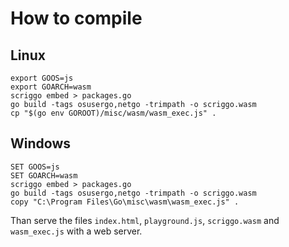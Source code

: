 # How to compile

## Linux

```
export GOOS=js
export GOARCH=wasm
scriggo embed > packages.go
go build -tags osusergo,netgo -trimpath -o scriggo.wasm
cp "$(go env GOROOT)/misc/wasm/wasm_exec.js" .
```

## Windows

```
SET GOOS=js
SET GOARCH=wasm
scriggo embed > packages.go
go build -tags osusergo,netgo -trimpath -o scriggo.wasm
copy "C:\Program Files\Go\misc\wasm\wasm_exec.js" .
```

Than serve the files `index.html`, `playground.js`, `scriggo.wasm` and `wasm_exec.js`
with a web server.
